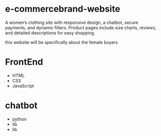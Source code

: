 # e-commercebrand-website
A women’s clothing site with responsive design, a chatbot, secure payments, and dynamic filters. Product pages include size charts, reviews, and detailed descriptions for easy shopping.
<p> this website will be specifically about the female buyers </p>
<h1> FrontEnd </h1>
<ul>
  <li>HTML</li>
  <li>CSS</li>
  <li>JavaScript</li>
</ul>
<h1> chatbot </h1>
<ul>
  <li>python </li>
  <li>lib</li>
  <li>lib </li>
</ul>
